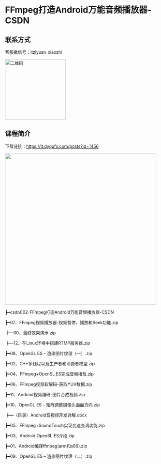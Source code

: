 # FFmpeg打造Android万能音频播放器-CSDN

## 联系方式

客服微信号：itziyuan_xiaozhi

<img src="https://ziyuanyun.oss-cn-guangzhou.aliyuncs.com/common/20240614073449/666b82192834a.jpg" width="200" height="200" alt="二维码">

## 课程简介

下载链接：https://it.dyqufx.com/posts?id=1456

<img src="https://ziyuanyun.oss-cn-guangzhou.aliyuncs.com/yun/20240515153939/664466bbf06a7.jpg" width="500" alt="">

  ┣━csdn002-FFmpeg打造Android万能音频播放器-CSDN

 ┣━07、FFmpeg视频播放器-视频暂停、播放和Seek功能.zip

 ┣━00、最终效果演示.zip

 ┣━12、在Linux环境中搭建RTMP服务器.zip

 ┣━08、OpenGL ES &#8211; 渲染图片纹理（一）.zip

 ┣━02、C++多线程以及生产者和消费者模型.zip

 ┣━04、FFmpeg+OpenSL ES完成音频播放.zip

 ┣━06、FFmpeg视频软解码-获取YUV数据.zip

 ┣━11、Android视频编码-图片合成视频.zip

 ┣━10、OpenGL ES &#8211; 矩阵调整摄像头画面方向.zip

 ┣━（目录）Android音视频开发详解.docx

 ┣━05、FFmpeg+SoundTouch实现变速变调功能.zip

 ┣━03、Android OpenSL ES介绍.zip

 ┣━01、Android编译ffmpeg(arm和x86).zip

 ┣━09、OpenGL ES &#8211; 渲染图片纹理（二）.zip

  